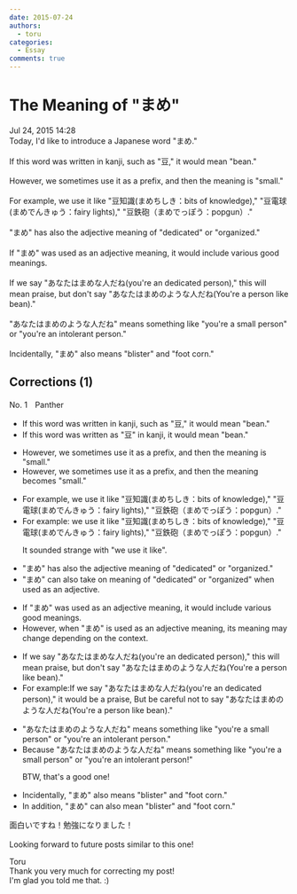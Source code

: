 ```yaml
---
date: 2015-07-24
authors:
  - toru
categories:
  - Essay
comments: true
---
```


# The Meaning of "まめ"
<div class="date">Jul 24, 2015 14:28</div>
<div id="post"><div id="body_show_ori">
Today, I'd like to introduce a Japanese word "まめ."<br/><br/>If this word was written in kanji, such as "豆," it would mean "bean."<br/><br/>However, we sometimes use it as a prefix, and then the meaning is "small."<br/><br/>For example, we use it like "豆知識(まめちしき：bits of knowledge)," "豆電球(まめでんきゅう：fairy lights)," "豆鉄砲（まめでっぽう：popgun）."<br/><br/>"まめ" has also the adjective meaning of "dedicated" or "organized."<br/><br/>If "まめ" was used as an adjective meaning, it would include various good meanings.<br/><br/>If we say "あなたはまめな人だね(you're an dedicated person)," this will mean praise, but don't say "あなたはまめのような人だね(You're a person like bean)."<br/><br/>"あなたはまめのような人だね" means something like "you're a small person" or "you're an intolerant person."<br/><br/>Incidentally, "まめ" also means "blister" and "foot corn."
</div></div>

<!-- more -->


## Corrections (1)
<div id="block"><div class="first_name"> No. 1　<span class="just_name">Panther</span></div><div id="block2">
<ul class="correction_field">
<li class="incorrect">If this word was written in kanji, such as "豆," it would mean "bean."</li>
<li class="corrected correct">
If this word was written<span class="f_blue"> as "豆" in kanji</span>, it would mean "bean."
</li>
</ul>
<ul class="correction_field">
<li class="incorrect">However, we sometimes use it as a prefix, and then the meaning is "small."</li>
<li class="corrected correct">
However, we sometimes use it as a prefix, <span class="sline">and </span>then the meaning <span class="f_blue">becomes</span> "small."
</li>
</ul>
<ul class="correction_field">
<li class="incorrect">For example, we use it like "豆知識(まめちしき：bits of knowledge)," "豆電球(まめでんきゅう：fairy lights)," "豆鉄砲（まめでっぽう：popgun）."</li>
<li class="corrected correct">
For example<span class="f_blue">:</span> <span class="sline">we use it like</span> "豆知識(まめちしき：bits of knowledge)," "豆電球(まめでんきゅう：fairy lights)," "豆鉄砲（まめでっぽう：popgun）."
<p class="correction_comment">It sounded strange with "we use it like".</p>
</li>
</ul>
<ul class="correction_field">
<li class="incorrect">"まめ" has also the adjective meaning of "dedicated" or "organized."</li>
<li class="corrected correct">
"まめ" <span class="f_blue">can </span>also <span class="f_blue">take on</span> meaning of "dedicated" or "organized" <span class="f_blue">when used as an adjective.</span>
</li>
</ul>
<ul class="correction_field">
<li class="incorrect">If "まめ" was used as an adjective meaning, it would include various good meanings.</li>
<li class="corrected correct">
<span class="f_blue">However, when </span>"まめ" <span class="f_blue">is </span>used as an adjective <span class="sline">meaning</span>, <span class="f_blue">its meaning may change depending on the context.</span>
</li>
</ul>
<ul class="correction_field">
<li class="incorrect">If we say "あなたはまめな人だね(you're an dedicated person)," this will mean praise, but don't say "あなたはまめのような人だね(You're a person like bean)."</li>
<li class="corrected correct">
<span class="f_blue">For example:</span>If we say "あなたはまめな人だね(you're an dedicated person)," <span class="f_blue">it would be a</span> praise, <span class="f_blue">B</span>ut<span class="f_blue"> be careful not to </span>say "あなたはまめのような人だね(You're a person like bean)."
</li>
</ul>
<ul class="correction_field">
<li class="incorrect">"あなたはまめのような人だね" means something like "you're a small person" or "you're an intolerant person."</li>
<li class="corrected correct">
Because "あなたはまめのような人だね" means <span class="sline">something like</span> "you're a small person" or "you're an intolerant person!"
<p class="correction_comment">BTW, that's a good one!</p>
</li>
</ul>
<ul class="correction_field">
<li class="incorrect">Incidentally, "まめ" also means "blister" and "foot corn."</li>
<li class="corrected correct">
<span class="f_blue">In addition</span>, "まめ" <span class="f_blue">can </span>also mean "blister" and "foot corn."
</li>
</ul>
<p class="comment_small">
 面白いですね！勉強になりました！
 <br/>
 <br/>
 Looking forward to future posts similar to this one!
</p>

</div><div class="name"><span class="just_name">Toru</span><br>
Thank you very much for correcting my post!<br/>I'm glad you told me that. :)
</div>
</div>
